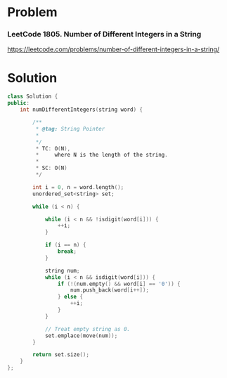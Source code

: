 
# Problem
### LeetCode 1805. Number of Different Integers in a String
https://leetcode.com/problems/number-of-different-integers-in-a-string/

# Solution
```c++
class Solution {
public:
    int numDifferentIntegers(string word) {

        /**
         * @tag: String Pointer
         *
         */
         * TC: O(N),
         *     where N is the length of the string.
         *
         * SC: O(N)
         */

        int i = 0, n = word.length();
        unordered_set<string> set;

        while (i < n) {

            while (i < n && !isdigit(word[i])) {
                ++i;
            }

            if (i == n) {
                break;
            }

            string num;
            while (i < n && isdigit(word[i])) {
                if (!(num.empty() && word[i] == '0')) {
                    num.push_back(word[i++]);
                } else {
                    ++i;
                }
            }

            // Treat empty string as 0.
            set.emplace(move(num));
        }

        return set.size();
    }
};

```